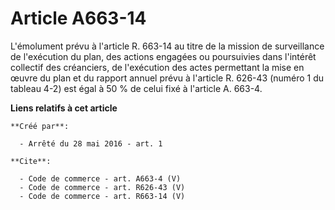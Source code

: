 # Article A663-14

L'émolument prévu à l'article R. 663-14 au titre de la mission de surveillance de l'exécution du plan, des actions engagées
ou poursuivies dans l'intérêt collectif des créanciers, de l'exécution des actes permettant la mise en œuvre du plan et du
rapport annuel prévu à l'article R. 626-43 (numéro 1 du tableau 4-2) est égal à 50 % de celui fixé à l'article A. 663-4.

**Liens relatifs à cet article**

	**Créé par**:

	  - Arrêté du 28 mai 2016 - art. 1

	**Cite**:

	  - Code de commerce - art. A663-4 (V)
	  - Code de commerce - art. R626-43 (V)
	  - Code de commerce - art. R663-14 (V)
